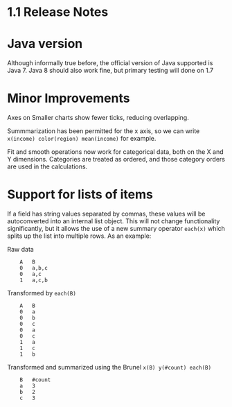 # 1.1 Release Notes

# Java version

Although informally true before, the official version of Java supported is Java 7.
Java 8 should also work fine, but primary testing will done on 1.7


# Minor Improvements
Axes on Smaller charts show fewer ticks, reducing overlapping.

Summmarization has been permitted for the x axis, so we can write `x(income) color(region) mean(income)` for example.

Fit and smooth operations now work for categorical data, both on the X and Y dimensions.
Categories are treated as ordered, and those category orders are used in the calculations.

# Support for lists of items

If a field has string values separated by commas, these values will be autoconverted
into an internal list object. This will not change functionality significantly,
but it allows the use of a new summary operator `each(x)` which splits up the list
into multiple rows. As an example:

Raw data

        A   B
        0   a,b,c
        0   a,c
        1   a,c,b

Transformed by `each(B)`

        A   B
        0   a
        0   b
        0   c
        0   a
        0   c
        1   a
        1   c
        1   b

Transformed and summarized using the Brunel `x(B) y(#count) each(B)`

        B   #count
        a   3
        b   2
        c   3

